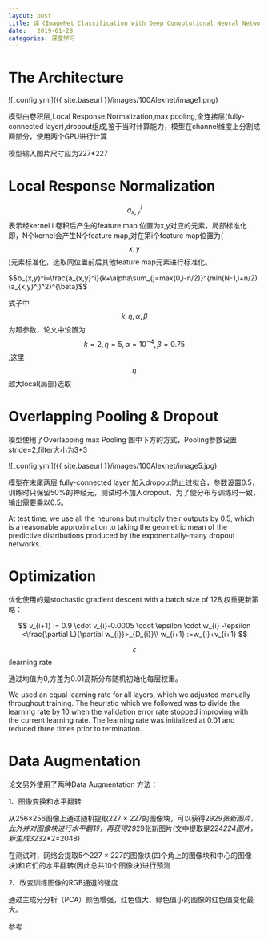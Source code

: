 ```yaml
---
layout: post
title: 读《ImageNet Classification with Deep Convolutional Neural Networks》(Alexnet)
date:   2019-01-28
categories: 深度学习
---  
```


# The Architecture   

![_config.yml]({{ site.baseurl }}/images/100Alexnet/image1.png)   

模型由卷积层,Local Response Normalization,max pooling,全连接层(fully-connected layer),dropout组成,鉴于当时计算能力，模型在channel维度上分割成两部分，使用两个GPU进行计算  

模型输入图片尺寸应为227*227  


# Local Response Normalization  

$$a_{x,y}^i$$表示经kernel i 卷积后产生的feature map 位置为x,y对应的元素，局部标准化即，N个kernel会产生N个feature map,对在第i个feature map位置为($$x,y$$)元素标准化，选取同位置前后其他feature map元素进行标准化。

$$b_{x,y}^i=\frac{a_{x,y}^i}{k+\alpha\sum_{j=max(0,i-n/2)}^{min(N-1,i+n/2)(a_{x,y}^j)^2}^{\beta}$$

式子中$$k,\eta,\alpha,\beta$$为超参数，论文中设置为$$k=2,\eta=5,\alpha=10^{-4},\beta=0.75$$,这里$$\eta$$越大local(局部)选取



# Overlapping Pooling & Dropout  

模型使用了Overlapping max Pooling 图中下方的方式，Pooling参数设置stride=2,filter大小为3*3    

![_config.yml]({{ site.baseurl }}/images/100Alexnet/image5.jpg)    

模型在末尾两层 fully-connected layer 加入dropout防止过拟合，参数设置0.5，训练时只保留50%的神经元，测试时不加入dropout，为了使分布与训练时一致，输出需要乘以0.5。  

At test time, we use all the neurons but multiply their outputs by 0.5, which is a reasonable approximation to taking the geometric mean of the predictive distributions produced by the exponentially-many dropout networks.  


# Optimization  

优化使用的是stochastic gradient descent with a batch size of 128,权重更新策略：  

$$
v_{i+1} := 0.9 \cdot v_{i}-0.0005 \cdot \epsilon  \cdot w_{i} -\epsilon <\frac{\partial L}{\partial w_{i}}>_{D_{i}}\\
w_{i+1} :=w_{i}+v_{i+1}
$$

$$\epsilon$$:learning rate   

通过均值为0,方差为0.01高斯分布随机初始化每层权重。  

We used an equal learning rate for all layers, which we adjusted manually throughout training. The heuristic which we followed was to divide the learning rate by 10 when the validation error rate stopped improving with the current learning rate. The learning rate was initialized at 0.01 and reduced three times prior to termination.

# Data Augmentation  

论文另外使用了两种Data Augmentation 方法：  

1、图像变换和水平翻转    

从256×256图像上通过随机提取227 × 227的图像块，可以获得29*29张新图片，此外并对图像块进行水平翻转，再获得29*29张新图片(文中提取是224*224图片，新生成32*32*2=2048)  

在测试时，网络会提取5个227 × 227的图像块(四个角上的图像块和中心的图像块)和它们的水平翻转(因此总共10个图像块)进行预测  

2、改变训练图像的RGB通道的强度 

通过主成分分析（PCA）颜色增强，红色值大、绿色值小的图像的红色值变化最大。





参考： 


